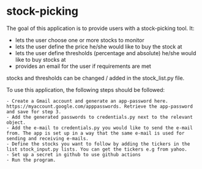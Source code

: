 # stock-picking

The goal of this application is to provide users with a stock-picking tool. It:
- lets the user choose one or more stocks to monitor
- lets the user define the price he/she would like to buy the stock at
- lets the user define thresholds (percentage and absolute) he/she would like to buy stocks at
- provides an email for the user if requirements are met

stocks and thresholds can be changed / added in the stock_list.py file.

To use this application, the following steps should be followed:

    - Create a Gmail account and generate an app-password here. https://myaccount.google.com/apppasswords. Retrieve the app-password and save for step 3.
    - Add the generated passwords to credentials.py next to the relevant object.
    - Add the e-mail to credentials.py you would like to send the e-mail from. The app is set up in a way that the same e-mail is used for sending and receiving e-mails.
    - Define the stocks you want to follow by adding the tickers in the list stock_input.py lists. You can get the tickers e.g from yahoo.
    - Set up a secret in github to use github actions
    - Run the program.
